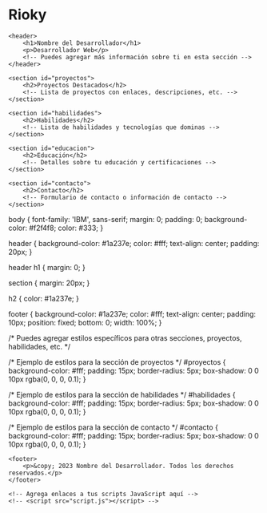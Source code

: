# Rioky<!DOCTYPE html>
<html lang="es">
<head>
    <meta charset="UTF-8">
    <meta name="viewport" content="width=device-width, initial-scale=1.0">
    <title>Nombre del Desarrollador - Portafolio</title>
    <!-- Agrega enlaces a tus estilos CSS aquí -->
    <!-- <link rel="stylesheet" href="estilos.css"> -->
</head>
<body>

    <header>
        <h1>Nombre del Desarrollador</h1>
        <p>Desarrollador Web</p>
        <!-- Puedes agregar más información sobre ti en esta sección -->
    </header>

    <section id="proyectos">
        <h2>Proyectos Destacados</h2>
        <!-- Lista de proyectos con enlaces, descripciones, etc. -->
    </section>

    <section id="habilidades">
        <h2>Habilidades</h2>
        <!-- Lista de habilidades y tecnologías que dominas -->
    </section>

    <section id="educacion">
        <h2>Educación</h2>
        <!-- Detalles sobre tu educación y certificaciones -->
    </section>

    <section id="contacto">
        <h2>Contacto</h2>
        <!-- Formulario de contacto o información de contacto -->
    </section>
body {
    font-family: 'IBM', sans-serif;
    margin: 0;
    padding: 0;
    background-color: #f2f4f8;
    color: #333;
}

header {
    background-color: #1a237e;
    color: #fff;
    text-align: center;
    padding: 20px;
}

header h1 {
    margin: 0;
}

section {
    margin: 20px;
}

h2 {
    color: #1a237e;
}

footer {
    background-color: #1a237e;
    color: #fff;
    text-align: center;
    padding: 10px;
    position: fixed;
    bottom: 0;
    width: 100%;
}

/* Puedes agregar estilos específicos para otras secciones, proyectos, habilidades, etc. */

/* Ejemplo de estilos para la sección de proyectos */
#proyectos {
    background-color: #fff;
    padding: 15px;
    border-radius: 5px;
    box-shadow: 0 0 10px rgba(0, 0, 0, 0.1);
}

/* Ejemplo de estilos para la sección de habilidades */
#habilidades {
    background-color: #fff;
    padding: 15px;
    border-radius: 5px;
    box-shadow: 0 0 10px rgba(0, 0, 0, 0.1);
}

/* Ejemplo de estilos para la sección de contacto */
#contacto {
    background-color: #fff;
    padding: 15px;
    border-radius: 5px;
    box-shadow: 0 0 10px rgba(0, 0, 0, 0.1);
}

    <footer>
        <p>&copy; 2023 Nombre del Desarrollador. Todos los derechos reservados.</p>
    </footer>

    <!-- Agrega enlaces a tus scripts JavaScript aquí -->
    <!-- <script src="script.js"></script> -->

</body>
</html>
